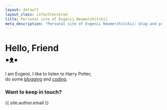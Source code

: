 ```yaml
---
layout: default
layout_class: isTextCentered
title: Personal site of Evgenii Neumerzhitckii
meta_description: "Personal site of Evgenii Neumerzhitckii: blog and projects."
---
```


<h1>
  Hello, Friend
  <br>
  •ᴥ•
</h1>

I am Evgenii, I like to listen to Harry Potter,<br>do some [blogging](/blog/) and [coding](/projects/).

### Want to keep in touch?

{{ site.author.email }}

<br>
